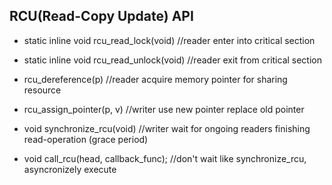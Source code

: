## RCU(Read-Copy Update) API
 - static inline void rcu_read_lock(void)   //reader enter into critical section
 - static inline void rcu_read_unlock(void) //reader exit from critical section
 
 - rcu_dereference(p)  //reader acquire memory pointer for sharing resource
 - rcu_assign_pointer(p, v)  //writer use new pointer replace old pointer
 
 - void synchronize_rcu(void)  //writer wait for ongoing readers finishing read-operation (grace period)
 - void call_rcu(head, callback_func);  //don't wait like synchronize_rcu, asyncronizely execute
